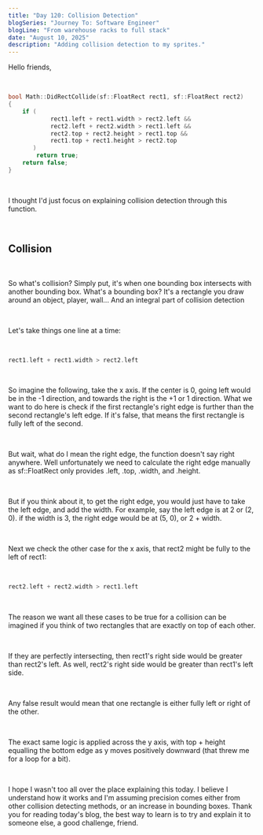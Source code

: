 ```yaml
---
title: "Day 120: Collision Detection"
blogSeries: "Journey To: Software Engineer"
blogLine: "From warehouse racks to full stack"
date: "August 10, 2025"
description: "Adding collision detection to my sprites."
---
```


Hello friends,

<br>

```cpp
bool Math::DidRectCollide(sf::FloatRect rect1, sf::FloatRect rect2)
{
	if (
			rect1.left + rect1.width > rect2.left &&
			rect2.left + rect2.width > rect1.left &&
			rect2.top + rect2.height > rect1.top &&
			rect1.top + rect1.height > rect2.top
	   )
		return true;
	return false;
}
```

<br>

I thought I'd just focus on explaining collision detection through this function.

<br>

## Collision

<br>

So what's collision? Simply put, it's when one bounding box intersects with another bounding box. What's a bounding box? It's a rectangle you draw around an object, player, wall... And an integral part of collision detection

<br>

Let's take things one line at a time:

<br>

```cpp
rect1.left + rect1.width > rect2.left
```

<br>

So imagine the following, take the x axis. If the center is 0, going left would be in the -1 direction, and towards the right is the +1 or 1 direction. What we want to do here is check if the first rectangle's right edge is further than the second rectangle's left edge. If it's false, that means the first rectangle is fully left of the second.

<br>

But wait, what do I mean the right edge, the function doesn't say right anywhere. Well unfortunately we need to calculate the right edge manually as sf::FloatRect only provides .left, .top, .width, and .height.

<br>

But if you think about it, to get the right edge, you would just have to take the left edge, and add the width. For example, say the left edge is at 2 or (2, 0). if the width is 3, the right edge would be at (5, 0), or 2 + width.

<br>

Next we check the other case for the x axis, that rect2 might be fully to the left of rect1:

<br>

```cpp
rect2.left + rect2.width > rect1.left
```

<br>

The reason we want all these cases to be true for a collision can be imagined if you think of two rectangles that are exactly on top of each other.

<br>

If they are perfectly intersecting, then rect1's right side would be greater than rect2's left. As well, rect2's right side would be greater than rect1's left side.

<br>

Any false result would mean that one rectangle is either fully left or right of the other.

<br>

The exact same logic is applied across the y axis, with top + height equalling the bottom edge as y moves positively downward (that threw me for a loop for a bit).

<br>

I hope I wasn't too all over the place explaining this today. I believe I understand how it works and I'm assuming precision comes either from other collision detecting methods, or an increase in bounding boxes. Thank you for reading today's blog, the best way to learn is to try and explain it to someone else, a good challenge, friend.